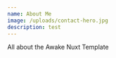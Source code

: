 ```yaml
---
name: About Me
image: /uploads/contact-hero.jpg
description: test
---
```

All about the Awake Nuxt Template
